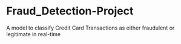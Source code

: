 # Fraud_Detection-Project
A model to classify Credit Card Transactions as either fraudulent or legitimate in real-time
